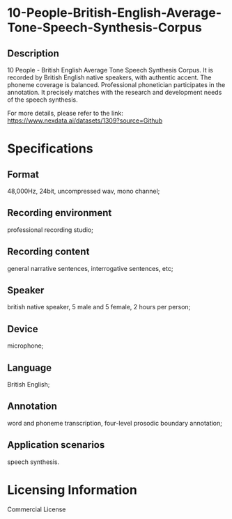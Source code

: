 # 10-People-British-English-Average-Tone-Speech-Synthesis-Corpus

## Description
10 People - British English Average Tone Speech Synthesis Corpus. It is recorded by British English native speakers, with authentic accent. The phoneme coverage is balanced. Professional phonetician participates in the annotation. It precisely matches with the research and development needs of the speech synthesis.

For more details, please refer to the link: https://www.nexdata.ai/datasets/1309?source=Github


# Specifications
## Format
48,000Hz, 24bit, uncompressed wav, mono channel;
## Recording environment
professional recording studio;
## Recording content
general narrative sentences, interrogative sentences, etc;
## Speaker
british native speaker, 5 male and 5 female, 2 hours per person;
## Device
microphone;
## Language
British English;
## Annotation
word and phoneme transcription, four-level prosodic boundary annotation;
## Application scenarios
speech synthesis.

# Licensing Information
Commercial License
